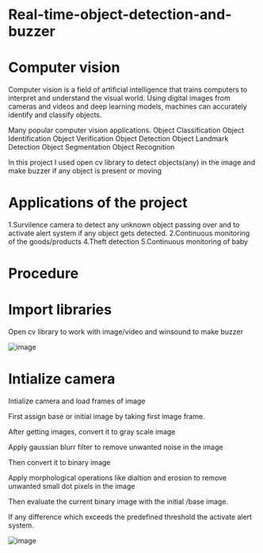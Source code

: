
#  Real-time-object-detection-and-buzzer

# Computer vision
Computer vision is a field of artificial intelligence that trains computers to interpret and understand the visual world. 
Using digital images from cameras and videos and deep learning models, machines can accurately identify and classify objects.

Many popular computer vision applications.
    Object Classification
    Object Identification 
    Object Verification
    Object Detection 
    Object Landmark Detection
    Object Segmentation
    Object Recognition
  
In this project I used open cv library to detect objects(any) in the image and make buzzer if any object is present or moving

# Applications of the project
1.Survilence camera  to detect any unknown object passing over and to activate alert system if any object gets detected.
2.Continuous monitoring of the goods/products
4.Theft detection
5.Continuous monitoring of baby

# Procedure

# Import libraries
Open cv library to work with image/video and winsound to make buzzer

![image](https://user-images.githubusercontent.com/69953585/110923627-1b5e1780-8347-11eb-83a8-39db6fe71165.png)


# Intialize camera
Intialize camera and load frames of image 

First assign base or initial image by taking first image frame.

After getting images, convert it to gray scale image 

Apply gaussian blurr filter to remove unwanted noise in the image

Then convert it to binary image

Apply morphological operations like dialtion and erosion to remove unwanted small dot pixels in the image

Then evaluate the current binary image with the initial /base image.

If any difference which exceeds the predefined threshold the activate alert system.



![image](https://user-images.githubusercontent.com/69953585/110924794-793f2f00-8348-11eb-97d1-3e636357421d.png)





